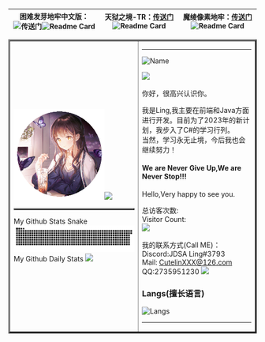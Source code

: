 <div align="center"> 
  
困难发芽地牢中文版：![传送门](https://github.com/LingASDJ/harder-sprouted-pd)![Readme Card](https://github-readme-stats.vercel.app/api/pin/?username=LingASDJ&repo=harder-sprouted-pd&show_icons=true&title_color=fff&icon_color=ffff00&text_color=00ffff&bg_color=000)|天狱之境-TR：[传送门](https://github.com/LingASDJ/SkyHell)![Readme Card](https://github-readme-stats.vercel.app/api/pin/?username=LingASDJ&repo=SkyHell&show_icons=true&title_color=fff&icon_color=ffff00&text_color=00ffff&bg_color=000)|魔绫像素地牢：[传送门](https://github.com/AnsdoShip/Magic-Ling-Pixel-Dungeon)![Readme Card](https://github-readme-stats.vercel.app/api/pin/?username=AnsdoShip&repo=magic-ling-pixel-dungeon-part2&show_icons=true&title_color=fff&icon_color=ffff00&text_color=00ffff&bg_color=000)
|-|-|-
  
  <table border="3" >  
    <td>
      <table border="2" >  
      <img src="Ling.png"/>
      <img src="https://github-readme-stats.vercel.app/api/top-langs/?username=LingASDJ&hide=java,css,html,shell&layout=compact&show_icons=true&title_color=fff&icon_color=ffff00&text_color=00ffff&bg_color=000&width=1000"/>
      </table>
      <span>My Github Stats Snake</span>
      <img src="https://raw.githubusercontent.com/LingASDJ/LingASDJ/1c0fe8af4ae90474f6411a789921a539e2fadf32/assets/github-contribution-grid-snake.svg"/>
       <span>My Github Daily Stats</span>
      <img src="https://github-readme-streak-stats.herokuapp.com?user=dongyuanwai&theme=vue&date_format=M%20j%5B%2C%20Y%5D"/>
    </td>
<td><hr>
  
  ![Name](https://capsule-render.vercel.app/api?type=Waving&color=00ffff&height=200&animation=fadeIn&section=header&text=JDSALing,Nice&nbsp;to&nbsp;meet&nbsp;you!&fontSize=60)
  
<img src="https://readme-typing-svg.herokuapp.com/?lines=鸟语花香丛之间，暮然回首小溪边;溪旁矗立竹庭院,书香逸然人悠怀;迈入院中循寻踪，恍悟万物于书中;书中自有黄金屋，期与旅者寻归途&width=650&center=true&size=37&weight=700&height=80&pause=2000">

你好，很高兴认识你。

我是Ling,我主要在前端和Java方面进行开发。目前为了2023年的新计划，我步入了C#的学习行列。<br>
当然，学习永无止境，今后我也会继续努力！
  
#### We are Never Give Up,We are Never Stop!!!

Hello,Very happy to see you.

总访客次数:<br>
Visitor Count:<br>
<img src="https://profile-counter.glitch.me/LingASDJ/count.svg"/>

我的联系方式(Call ME)： <br>
Discord:JDSA Ling#3793  <br>
Mail: CutelinXXX@126.com  <br>
QQ:2735951230
<img src="https://github-readme-stats.vercel.app/api/?username=LingASDJ&show_icons=true&title_color=fff&icon_color=ffff00&text_color=00ffff&bg_color=000"/>

### Langs(擅长语言)
![Langs](https://capsule-render.vercel.app/api?type=Waving&color=00ffff&height=200&animation=fadeIn&section=header&text=Android,CSharp,Node,Web&fontSize=60)
   
  
<hr></td>

 </div>  
